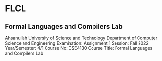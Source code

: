 # FLCL
## Formal Languages and Compilers Lab
Ahsanullah University of Science and Technology
Department of Computer Science and Engineering
Examination: Assignment 1 Session: Fall 2022
Year/Semester: 4/1 Course No: CSE4130
Course Title: Formal Languages and Compilers Lab
